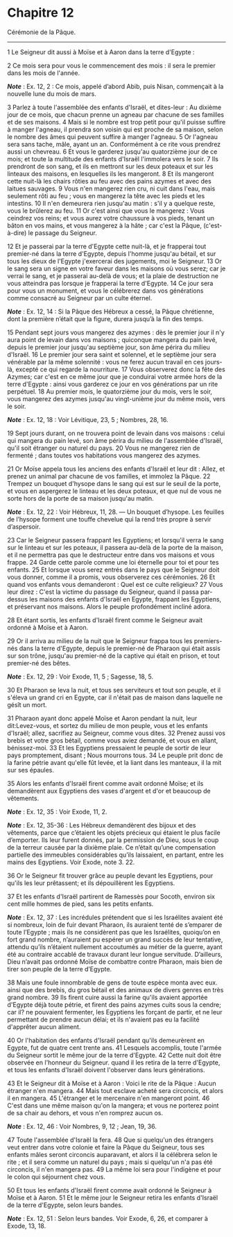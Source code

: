 # Chapitre 12

Cérémonie de la Pâque.

***

1 Le Seigneur dit aussi à Moïse et à Aaron dans la terre d'Egypte :


2 Ce mois sera pour vous le commencement des mois : il sera le premier dans les mois de l'année.

***Note*** :  Ex. 12, 2 : Ce mois, appelé d’abord Abib, puis Nisan, commençait à la nouvelle lune du mois de mars.

3 Parlez à toute l'assemblée des enfants d'Israël, et dites-leur : Au dixième jour de ce mois, que chacun prenne un agneau par chacune de ses familles et de ses maisons. 4 Mais si le nombre est trop petit pour qu'il puisse suffire à manger l'agneau, il prendra son voisin qui est proche de sa maison, selon le nombre des âmes qui peuvent suffire à manger l'agneau. 5 Or l'agneau sera sans tache, mâle, ayant un an. Conformément à ce rite vous prendrez aussi un chevreau. 6 Et vous le garderez jusqu'au quatorzième jour de ce mois; et toute la multitude des enfants d'Israël l'immolera vers le soir. 7 Ils prendront de son sang, et ils en mettront sur les deux poteaux et sur les linteaux des maisons, en lesquelles ils les mangeront. 8 Et ils mangeront cette nuit-là les chairs rôties au feu avec des pains azymes et avec des laitues sauvages. 9 Vous n'en mangerez rien cru, ni cuit dans l'eau, mais seulement rôti au feu ; vous en mangerez la tête avec les pieds et les intestins. 10 Il n'en demeurera rien jusqu'au matin : s'il
y a quelque reste, vous le brûlerez au feu. 11 Or c'est ainsi que vous le mangerez : Vous ceindrez vos reins; et vous aurez votre chaussure à vos pieds, tenant un bâton en vos mains, et vous mangerez à la hâte ; car c'est la Pâque, (c'est-à-dire) le passage du Seigneur.


12 Et je passerai par la terre d'Egypte cette nuit-là, et je frapperai tout premier-né dans la terre d'Egypte, depuis l'homme jusqu'au bétail, et sur tous les dieux de l'Egypte j'exercerai des jugements, moi le Seigneur. 13 Or le sang sera un signe en votre faveur dans les maisons où vous serez; car je verrai le sang, et je passerai au-delà de vous; et la plaie de destruction ne vous atteindra pas lorsque je frapperai la terre d'Egypte. 14 Ce jour sera pour vous un monument, et vous le célébrerez dans vos générations comme consacré au Seigneur par un culte éternel.

***Note*** :  Ex. 12, 14 : Si la Pâque des Hébreux a cessé, la Pâque chrétienne, dont la première n’était que la figure, durera jusqu’à la fin des temps.


15 Pendant sept jours vous mangerez des azymes : dès le premier jour il n'y aura point de levain dans vos maisons ; quiconque mangera du pain levé, depuis le premier jour jusqu'au septième jour, son âme périra du milieu d'Israël. 16 Le premier jour sera saint et solennel, et le septième jour sera vénérable par la même solennité : vous ne ferez aucun travail en ces jours-là, excepté ce qui regarde la nourriture. 17 Vous observerez donc la fête des Azymes; car c'est en ce même jour que je conduirai votre armée hors de la terre d'Egypte : ainsi vous garderez ce jour en vos générations par un rite perpétuel. 18 Au premier mois, le quatorzième jour du mois, vers le soir, vous mangerez des azymes jusqu'au vingt-unième jour du même mois, vers le soir.

***Note*** :  Ex. 12, 18 : Voir Lévitique, 23, 5 ; Nombres, 28, 16.

19 Sept jours durant, on ne trouvera point de levain dans vos maisons : celui qui mangera du pain levé, son âme périra du milieu de l'assemblée d'Israël, qu'il soit étranger ou naturel du pays. 20 Vous ne mangerez rien de fermenté ; dans toutes vos habitations vous mangerez des azymes.


21 Or Moïse appela tous les anciens des enfants d'Israël et leur dit : Allez, et prenez un animal par chacune de vos familles, et immolez la Pâque. 22 Trempez un bouquet d'hysope dans le sang qui est sur le seuil de la porte, et vous en aspergerez le linteau et les deux poteaux, et que nul de vous ne sorte hors de la porte de sa maison jusqu'au matin.

***Note*** :  Ex. 12, 22 : Voir Hébreux, 11, 28. ― Un bouquet d’hysope. Les feuilles de l’hysope forment une touffe chevelue qui la rend très propre à servir d’aspersoir.

23 Car le Seigneur passera frappant les Egyptiens; et lorsqu'il verra le sang sur le linteau et sur les poteaux, il passera au-delà de la porte de la maison, et il ne permettra pas que le destructeur entre dans vos maisons et vous frappe. 24 Garde cette parole comme une loi éternelle pour toi et pour tes enfants. 25 Et lorsque vous serez entrés dans le pays que le Seigneur doit vous donner, comme il a promis, vous observerez ces cérémonies. 26 Et quand vos enfants vous demanderont : Quel est ce culte religieux? 27 Vous leur direz : C'est la victime du passage du Seigneur, quand il passa par-dessus les maisons des enfants d'Israël en Egypte, frappant les Egyptiens, et préservant nos maisons. Alors le peuple profondément incliné adora.


28 Et étant sortis, les enfants d'Israël firent comme le Seigneur avait ordonné à Moïse et à Aaron.


29 Or il arriva au milieu de la nuit que le Seigneur frappa tous les premiers-nés dans la terre d'Egypte, depuis le premier-né de Pharaon qui était assis sur son trône, jusqu'au premier-né de la captive qui était en prison, et tout premier-né des bêtes.

***Note*** :  Ex. 12, 29 : Voir Exode, 11, 5 ; Sagesse, 18, 5.

30 Et Pharaon se leva la nuit, et tous ses serviteurs et tout son peuple, et il s'éleva un grand cri en Egypte, car il n'était pas de maison dans laquelle ne gésît un mort.


31 Pharaon ayant donc appelé Moïse et Aaron pendant la nuit, leur dit:Levez-vous, et sortez du milieu de mon peuple, vous et les enfants d'Israël; allez, sacrifiez au Seigneur, comme vous dites. 32 Prenez aussi vos brebis et votre gros bétail, comme vous aviez demandé, et vous en allant, bénissez-moi. 33 Et les Egyptiens pressaient le peuple de sortir de leur pays promptement, disant ; Nous mourrons tous. 34 Le peuple prit donc de la farine pétrie avant qu'elle fût levée, et la liant dans les manteaux, il la mit sur ses épaules.


35 Alors les enfants d'Israël firent comme avait ordonné Moïse; et ils demandèrent aux Egyptiens des vases d'argent et d'or et beaucoup de vêtements.

***Note*** :  Ex. 12, 35 : Voir Exode, 11, 2.

***Note*** :  Ex. 12, 35-36 : Les Hébreux demandèrent des bijoux et des vêtements, parce que c’étaient les objets précieux qui étaient le plus facile d’emporter. Ils leur furent donnés, par la permission de Dieu, sous le coup de la terreur causée par la dixième plaie. Ce n’était qu’une compensation partielle des immeubles considérables qu’ils laissaient, en partant, entre les mains des Egyptiens. Voir Exode, note 3. 22.

36 Or le Seigneur fit trouver grâce au peuple devant les Egyptiens, pour qu'ils les leur prêtassent; et ils dépouillèrent les Egyptiens.


37 Et les enfants d'Israël partirent de Ramessès pour Socoth, environ six cent mille hommes de pied, sans les petits enfants.

***Note*** :  Ex. 12, 37 : Les incrédules prétendent que si les Israélites avaient été si nombreux, loin de fuir devant Pharaon, ils auraient tenté de s’emparer de toute l’Egypte ; mais ils ne considèrent pas que les Israélites, quoiqu’on en fort grand nombre, n’auraient pu espérer un grand succès de leur tentative, attendu qu’ils n’étaient nullement accoutumés au métier de la guerre, ayant été au contraire accablé de travaux durant leur longue servitude. D’ailleurs, Dieu n’avait pas ordonné Moïse de combattre contre Pharaon, mais bien de tirer son peuple de la terre d’Egypte.

38 Mais une foule innombrable de gens de toute espèce monta avec eux. ainsi que des brebis, du gros bétail et des animaux de divers genres en très grand nombre. 39 Ils firent cuire aussi la farine qu'ils avaient apportée d'Egypte déjà toute pétrie, et firent des pains azymes cuits sous la cendre; car il? ne pouvaient fermenter, les Egyptiens les forçant de partir, et ne leur permettant de prendre aucun délai; et ils n'avaient pas eu la facilité d'apprêter aucun aliment.


40 Or l'habitation des enfants d'Israël pendant qu'ils demeurèrent en Egypte, fut de quatre cent trente ans. 41 Lesquels accomplis, toute l'armée du Seigneur sortit le même jour de la terre d'Egypte. 42 Cette nuit doit être observée en l'honneur du Seigneur. quand il les retira de la terre d'Egypte, et tous les enfants d'Israël doivent l'observer dans leurs générations.


43 Et le Seigneur dit à Moïse et à Aaron : Voici le rite de la Pâque : Aucun étranger n'en mangera. 44 Mais tout esclave acheté sera circoncis, et alors il en mangera. 45 L'étranger et le mercenaire n'en mangeront point. 46 C'est dans une même maison qu'on la mangera; et vous ne porterez point de sa chair au dehors, et vous n'en romprez aucun os.

***Note*** :  Ex. 12, 46 : Voir Nombres, 9, 12 ; Jean, 19, 36.

47 Toute l'assemblée d'Israël la fera. 48 Que si quelqu'un des étrangers veut entrer dans votre colonie et faire la Pâque du Seigneur, tous ses enfants mâles seront circoncis auparavant, et alors il la célébrera selon le rite ; et il sera comme un naturel du pays ; mais si quelqu'un n'a pas été circoncis, il n'en mangera pas. 49 La même loi sera pour l'indigène et pour le colon qui séjournent chez vous.


50 Et tous les enfants d'Israël firent comme avait ordonné le Seigneur à Moïse et à Aaron. 51 Et le même jour le Seigneur retira les enfants d'Israël de la terre d'Egypte, selon leurs bandes.

***Note*** :  Ex. 12, 51 : Selon leurs bandes. Voir Exode, 6, 26, et comparer à Exode, 13, 18.

